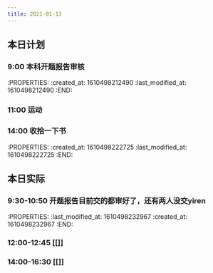 ```yaml
---
title: 2021-01-13
---
```


## 本日计划
### 9:00 本科开题报告审核
:PROPERTIES:
:created_at: 1610498212490
:last_modified_at: 1610498212490
:END:
### 11:00 运动
### 14:00 收拾一下书
:PROPERTIES:
:created_at: 1610498222725
:last_modified_at: 1610498222725
:END:
## 本日实际
### 9:30-10:50 开题报告目前交的都审好了，还有两人没交yiren
:PROPERTIES:
:last_modified_at: 1610498232967
:created_at: 1610498232967
:END:
### 12:00-12:45 [[]]
### 14:00-16:30 [[]]
### 
